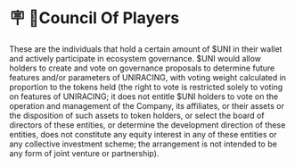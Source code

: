 # 🪧 Council Of Players

These are the individuals that hold a certain amount of $UNI in their wallet and actively participate in ecosystem governance. $UNI would allow holders to create and vote on governance proposals to determine future features and/or parameters of UNIRACING, with voting weight calculated in proportion to the tokens held (the right to vote is restricted solely to voting on features of UNIRACING; it does not entitle $UNI holders to vote on the operation and management of the Company, its affiliates, or their assets or the disposition of such assets to token holders, or select the board of directors of these entities, or determine the development direction of these entities, does not constitute any equity interest in any of these entities or any collective investment scheme; the arrangement is not intended to be any form of joint venture or partnership).
